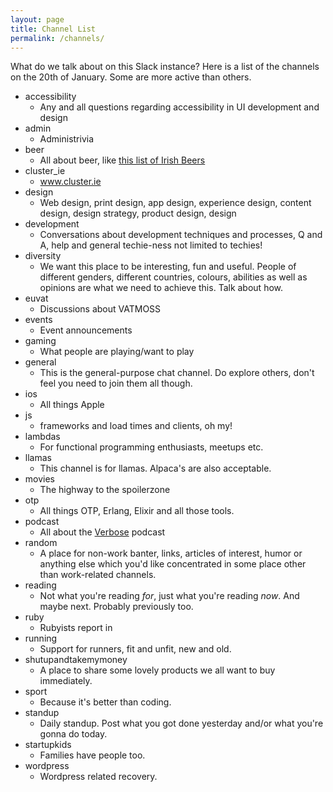 ```yaml
---
layout: page
title: Channel List
permalink: /channels/
---
```


What do we talk about on this Slack instance? Here is a list of the channels on the 20th of January. Some are more active than others.

* accessibility
  * Any and all questions regarding accessibility in UI development and design
* admin
  * Administrivia
* beer
  * All about beer, like [this list of Irish Beers][irish-beers]
* cluster_ie
  * www.cluster.ie
* design
  * Web design, print design, app design, experience design, content design, design strategy, product design, design
* development
  * Conversations about development techniques and processes, Q and A, help and general techie-ness not limited to techies!
* diversity
  * We want this place to be interesting, fun and useful. People of different genders, different countries, colours, abilities as well as opinions are what we need to achieve this. Talk about how.
* euvat
  * Discussions about VATMOSS
* events
  * Event announcements
* gaming
  * What people are playing/want to play
* general
  * This is the general-purpose chat channel. Do explore others, don't feel you need to join them all though. 
* ios
  * All things Apple
* js
  * frameworks and load times and clients, oh my!
* lambdas
  * For functional programming enthusiasts, meetups etc.
* llamas
  * This channel is for llamas. Alpaca's are also acceptable.
* movies
  * The highway to the spoilerzone
* otp
  * All things OTP, Erlang, Elixir and all those tools.
* podcast
  * All about the [Verbose][verbose] podcast
* random
  * A place for non-work banter, links, articles of interest, humor or anything else which you'd like concentrated in some place other than work-related channels.
* reading
  * Not what you're reading *for*, just what you're reading *now*. And maybe next. Probably previously too.
* ruby
  * Rubyists report in
* running
  * Support for runners, fit and unfit, new and old.
* shutupandtakemymoney
  * A place to share some lovely products we all want to buy immediately.
* sport
  * Because it's better than coding.
* standup
  * Daily standup. Post what you got done yesterday and/or what you're gonna do today.
* startupkids
  * Families have people too.
* wordpress
  * Wordpress related recovery.

[irish-beers]: http://www.belgiansmaak.com/irish-beers-to-try-in-2015/
[verbose]: https://itunes.apple.com/ie/podcast/the-verbose-podcast/id652218985